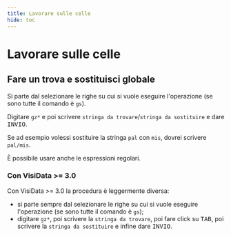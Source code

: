 ```yaml
---
title: Lavorare sulle celle
hide: toc
---
```


# Lavorare sulle celle

## Fare un trova e sostituisci globale

Si parte dal selezionare le righe su cui si vuole eseguire l'operazione (se sono tutte il comando è `gs`).

Digitare `gz*` e poi scrivere `stringa da trovare`/`stringa da sostituire` e dare <kbd>INVIO</kbd>.

Se ad esempio volessi sostituire la stringa `pal` con `mis`, dovrei scrivere `pal/mis`.

È possibile usare anche le espressioni regolari.

### Con VisiData >= 3.0

Con VisiData >= 3.0 la procedura è leggermente diversa:

- si parte sempre dal selezionare le righe su cui si vuole eseguire l'operazione (se sono tutte il comando è `gs`);
- digitare `gz*`, poi scrivere la `stringa da trovare`, poi fare click su <kbd>TAB</kbd>, poi scrivere la `stringa da sostituire` e infine dare <kbd>INVIO</kbd>.
